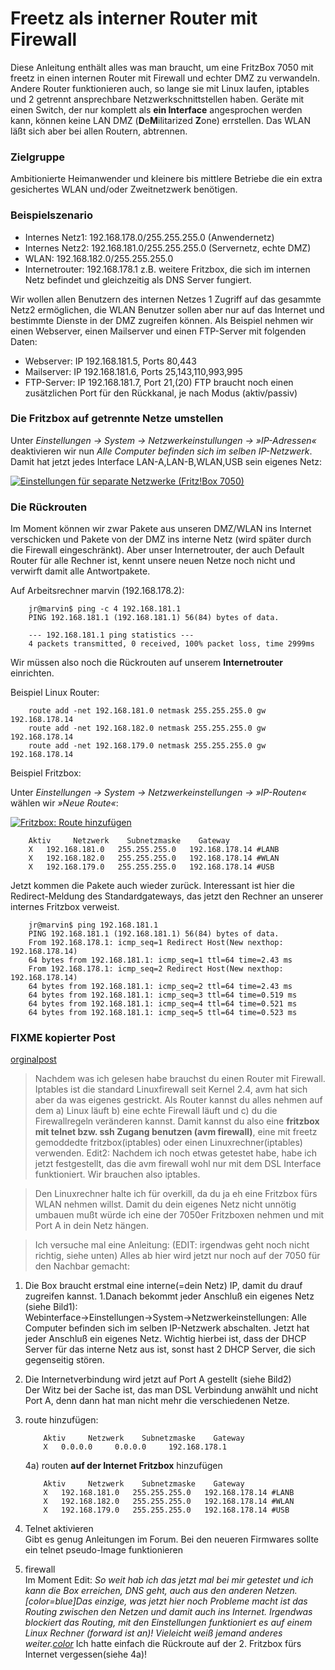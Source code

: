 # Freetz als interner Router mit Firewall

Diese Anleitung enthält alles was man braucht, um eine FritzBox 7050 mit
freetz in einen internen Router mit Firewall und echter DMZ zu
verwandeln.
Andere Router funktionieren auch, so lange sie mit Linux laufen,
iptables und 2 getrennt ansprechbare Netzwerkschnittstellen haben.
Geräte mit einen Switch, der nur komplett als **ein Interface**
angesprochen werden kann, können keine LAN DMZ (**D**e**M**ilitarized
**Z**one) errstellen. Das WLAN läßt sich aber bei allen Routern,
abtrennen.

### Zielgruppe

Ambitionierte Heimanwender und kleinere bis mittlere Betriebe die ein
extra gesichertes WLAN und/oder Zweitnetzwerk benötigen.

### Beispielszenario

-   Internes Netz1: 192.168.178.0/255.255.255.0 (Anwendernetz)
-   Internes Netz2: 192.168.181.0/255.255.255.0 (Servernetz, echte DMZ)
-   WLAN: 192.168.182.0/255.255.255.0
-   Internetrouter: 192.168.178.1 z.B. weitere Fritzbox, die sich im
    internen Netz befindet und gleichzeitig als DNS Server fungiert.

Wir wollen allen Benutzern des internen Netzes 1 Zugriff auf das
gesammte Netz2 ermöglichen, die WLAN Benutzer sollen aber nur auf das
Internet und bestimmte Dienste in der DMZ zugreifen können. Als Beispiel
nehmen wir einen Webserver, einen Mailserver und einen FTP-Server mit
folgenden Daten:

-   Webserver: IP 192.168.181.5, Ports 80,443
-   Mailserver: IP 192.168.181.6, Ports 25,143,110,993,995
-   FTP-Server: IP 192.168.181.7, Port 21,(20) FTP braucht noch einen
    zusätzlichen Port für den Rückkanal, je nach Modus (aktiv/passiv)

### Die Fritzbox auf getrennte Netze umstellen

Unter *Einstellungen → System → Netzwerkeinstullungen → »IP-Adressen«*
deaktivieren wir nun *Alle Computer befinden sich im selben
IP-Netzwerk*. Damit hat jetzt jedes Interface LAN-A,LAN-B,WLAN,USB sein
eigenes Netz:

[![Einstellungen für separate Netzwerke (Fritz!Box 7050)](../../screenshots/48_md.jpg)](../../screenshots/48.jpg)

### Die Rückrouten

Im Moment können wir zwar Pakete aus unseren DMZ/WLAN ins Internet
verschicken und Pakete von der DMZ ins interne Netz (wird später durch
die Firewall eingeschränkt). Aber unser Internetrouter, der auch Default
Router für alle Rechner ist, kennt unsere neuen Netze noch nicht und
verwirft damit alle Antwortpakete.

Auf Arbeitsrechner marvin (192.168.178.2):

```
    jr@marvin$ ping -c 4 192.168.181.1
    PING 192.168.181.1 (192.168.181.1) 56(84) bytes of data.

    --- 192.168.181.1 ping statistics ---
    4 packets transmitted, 0 received, 100% packet loss, time 2999ms
```

Wir müssen also noch die Rückrouten auf unserem **Internetrouter**
einrichten.

Beispiel Linux Router:

```
    route add -net 192.168.181.0 netmask 255.255.255.0 gw 192.168.178.14
    route add -net 192.168.182.0 netmask 255.255.255.0 gw 192.168.178.14
    route add -net 192.168.179.0 netmask 255.255.255.0 gw 192.168.178.14
```

Beispiel Fritzbox:

Unter *Einstellungen → System → Netzwerkeinstellungen → »IP-Routen«*
wählen wir *»Neue Route«*:

[![Fritzbox: Route hinzufügen](../../screenshots/49_md.jpg)](../../screenshots/49.jpg)

```
	Aktiv     Netzwerk    Subnetzmaske    Gateway
	X   192.168.181.0   255.255.255.0   192.168.178.14 #LANB
	X   192.168.182.0   255.255.255.0   192.168.178.14 #WLAN
	X   192.168.179.0   255.255.255.0   192.168.178.14 #USB
```

Jetzt kommen die Pakete auch wieder zurück. Interessant ist hier die
Redirect-Meldung des Standardgateways, das jetzt den Rechner an unserer
internes Fritzbox verweist.

```
    jr@marvin$ ping 192.168.181.1
    PING 192.168.181.1 (192.168.181.1) 56(84) bytes of data.
    From 192.168.178.1: icmp_seq=1 Redirect Host(New nexthop: 192.168.178.14)
    64 bytes from 192.168.181.1: icmp_seq=1 ttl=64 time=2.43 ms
    From 192.168.178.1: icmp_seq=2 Redirect Host(New nexthop: 192.168.178.14)
    64 bytes from 192.168.181.1: icmp_seq=2 ttl=64 time=2.43 ms
    64 bytes from 192.168.181.1: icmp_seq=3 ttl=64 time=0.519 ms
    64 bytes from 192.168.181.1: icmp_seq=4 ttl=64 time=0.521 ms
    64 bytes from 192.168.181.1: icmp_seq=5 ttl=64 time=0.523 ms
```

### FIXME kopierter Post

[orginalpost](http://www.ip-phone-forum.de/showpost.php?p=1096655&postcount=22)

> Nachdem was ich gelesen habe brauchst du einen Router mit Firewall.
> Iptables ist die standard Linuxfirewall seit Kernel 2.4, avm hat sich
> aber da was eigenes gestrickt. Als Router kannst du alles nehmen auf
> dem a) Linux läuft b) eine echte Firewall läuft und c) du die
> Firewallregeln veränderen kannst. Damit kannst du also eine **fritzbox
> mit telnet bzw. ssh Zugang benutzen (avm firewall)**, eine mit freetz
> gemoddedte fritzbox(iptables) oder einen Linuxrechner(iptables)
> verwenden. Edit2: Nachdem ich noch etwas getestet habe, habe ich jetzt
> festgestellt, das die avm firewall wohl nur mit dem DSL Interface
> funktioniert. Wir brauchen also iptables.

> Den Linuxrechner halte ich für overkill, da du ja eh eine Fritzbox
> fürs WLAN nehmen willst. Damit du dein eigenes Netz nicht unnötig
> umbauen mußt würde ich eine der 7050er Fritzboxen nehmen und mit Port
> A in dein Netz hängen.

> Ich versuche mal eine Anleitung: (EDIT: irgendwas geht noch nicht
> richtig, siehe unten) Alles ab hier wird jetzt nur noch auf der 7050
> für den Nachbar gemacht:

1.  Die Box braucht erstmal eine interne(=dein Netz) IP, damit du drauf
    zugreifen kannst. 1.Danach bekommt jeder Anschluß ein eigenes Netz
    (siehe Bild1):\
    Webinterface→Einstellungen→System→Netzwerkeinstellungen: Alle
    Computer befinden sich im selben IP-Netzwerk abschalten. Jetzt hat
    jeder Anschluß ein eigenes Netz.
    Wichtig hierbei ist, dass der DHCP Server für das interne Netz aus
    ist, sonst hast 2 DHCP Server, die sich gegenseitig stören.
2.  Die Internetverbindung wird jetzt auf Port A gestellt (siehe Bild2)\
    Der Witz bei der Sache ist, das man DSL Verbindung anwählt und nicht
    Port A, denn dann hat man nicht mehr die verschiedenen Netze.
3.  route hinzufügen:

    ```
		Aktiv     Netzwerk    Subnetzmaske    Gateway
		X   0.0.0.0     0.0.0.0     192.168.178.1
	```

	4a) routen **auf der Internet Fritzbox** hinzufügen

	```
		Aktiv     Netzwerk    Subnetzmaske    Gateway
		X   192.168.181.0   255.255.255.0   192.168.178.14 #LANB
		X   192.168.182.0   255.255.255.0   192.168.178.14 #WLAN
		X   192.168.179.0   255.255.255.0   192.168.178.14 #USB
    ```

4.  Telnet aktivieren\
    Gibt es genug Anleitungen im Forum. Bei den neueren Firmwares sollte
    ein telnet pseudo-Image funktionieren
5.  firewall\
    Im Moment Edit: *So weit hab ich das jetzt mal bei mir getestet und
    ich kann die Box erreichen, DNS geht, auch aus den anderen Netzen.
    \[color=blue\]Das einzige, was jetzt hier noch Probleme macht ist
    das Routing zwischen den Netzen und damit auch ins Internet.
    Irgendwas blockiert das Routing, mit den Einstellungen funktioniert
    es auf einem Linux Rechner (forward ist an)! Vieleicht weiß jemand
    anderes weiter.[color](/color)* Ich hatte einfach die Rückroute auf
    der 2. Fritzbox fürs Internet vergessen(siehe 4a)!


